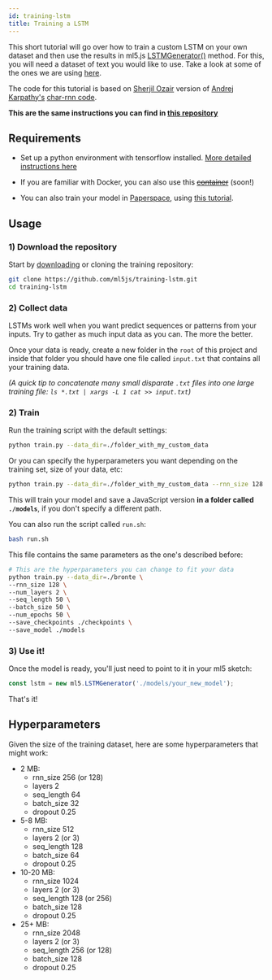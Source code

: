 ```yaml
---
id: training-lstm
title: Training a LSTM 
---
```


This short tutorial will go over how to train a custom LSTM on your own dataset and then use the results in ml5.js [LSTMGenerator()](/docs/LSTMGenerator) method. For this, you will need a dataset of text you would like to use. Take a look at some of the ones we are using [here](https://github.com/ml5js/ml5-data-and-models/tree/master/datasets/text).

The code for this tutorial is based on [Sherjil Ozair](https://github.com/sherjilozair/char-rnn-tensorflow) version of [Andrej Karpathy's](https://karpathy.github.io/) [char-rnn code](https://github.com/karpathy/char-rnn).


**This are the same instructions you can find in [this repository](https://github.com/ml5js/training-lstm)**

## Requirements

- Set up a python environment with tensorflow installed. [More detailed instructions here](../)

- If you are familiar with Docker, you can also use this  ~~[container]()~~ (soon!)

- You can also train your model in [Paperspace](https://www.paperspace.com/), using [this tutorial](https://blog.paperspace.com/training-an-lstm-and-using-the-model-in-ml5-js/).

## Usage

### 1) Download the repository

Start by [downloading](https://github.com/ml5js/training-lstm) or cloning the training repository:

```bash
git clone https://github.com/ml5js/training-lstm.git
cd training-lstm
```

### 2) Collect data

LSTMs work well when you want predict sequences or patterns from your inputs. Try to gather as much input data as you can. The more the better. 

Once your data is ready, create a new folder in the `root` of this project and inside that folder you should have one file called `input.txt` that contains all your training data.

_(A quick tip to concatenate many small disparate `.txt` files into one large training file: `ls *.txt | xargs -L 1 cat >> input.txt`)_

### 2) Train

Run the training script with the default settings: 

```bash
python train.py --data_dir=./folder_with_my_custom_data
```

Or you can specify the hyperparameters you want depending on the training set, size of your data, etc:

```bash
python train.py --data_dir=./folder_with_my_custom_data --rnn_size 128 --num_layers 2 --seq_length 64 --batch_size 32 --num_epochs 1000 --save_model ./models --save_checkpoints ./checkpoints
```

This will train your model and save a JavaScript version **in a folder called `./models`**, if you don't specify a different path.

You can also run the script called `run.sh`:

```bash
bash run.sh
```

This file contains the same parameters as the one's described before:
```bash
# This are the hyperparameters you can change to fit your data
python train.py --data_dir=./bronte \
--rnn_size 128 \
--num_layers 2 \
--seq_length 50 \
--batch_size 50 \
--num_epochs 50 \
--save_checkpoints ./checkpoints \
--save_model ./models
```

### 3) Use it!

Once the model is ready, you'll just need to point to it in your ml5 sketch:

```javascript
const lstm = new ml5.LSTMGenerator('./models/your_new_model');
```

That's it!

## Hyperparameters

Given the size of the training dataset, here are some hyperparameters that might work:

* 2 MB: 
   - rnn_size 256 (or 128) 
   - layers 2 
   - seq_length 64 
   - batch_size 32 
   - dropout 0.25
* 5-8 MB: 
  - rnn_size 512 
  - layers 2 (or 3) 
  - seq_length 128 
  - batch_size 64 
  - dropout 0.25
* 10-20 MB: 
  - rnn_size 1024 
  - layers 2 (or 3) 
  - seq_length 128 (or 256) 
  - batch_size 128 
  - dropout 0.25
* 25+ MB: 
  - rnn_size 2048 
  - layers 2 (or 3) 
  - seq_length 256 (or 128) 
  - batch_size 128 
  - dropout 0.25
